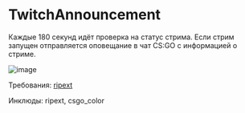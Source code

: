 # TwitchAnnouncement
Каждые 180 секунд идёт проверка на статус стрима. Если стрим запущен отправляется оповещание в чат CS:GO с информацией о стриме.


![image](https://user-images.githubusercontent.com/40493521/140041695-66705085-f7fc-4aa2-8a2b-786c77191780.png)


Требования: [ripext](https://github.com/ErikMinekus/sm-ripext/releases/tag/1.2.3)

Инклюды: ripext, csgo_color
